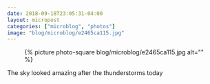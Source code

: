 ```yaml
---
date: 2018-09-18T23:05:31-04:00
layout: micropost
categories: ["microblog", "photos"]
image: "blog/microblog/e2465ca115.jpg"
---
```


<figure class="photo">
  {% picture photo-square blog/microblog/e2465ca115.jpg alt="" %}
</figure>


The sky looked amazing after the thunderstorms today


